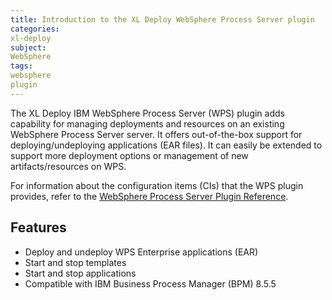 ```yaml
---
title: Introduction to the XL Deploy WebSphere Process Server plugin
categories:
xl-deploy
subject:
WebSphere
tags:
websphere
plugin
---
```


The XL Deploy IBM WebSphere Process Server (WPS) plugin adds capability for managing deployments and resources on an existing WebSphere Process Server server. It offers out-of-the-box support for deploying/undeploying applications (EAR files). It can easily be extended to support more deployment options or management of new artifacts/resources on WPS.

For information about the configuration items (CIs) that the WPS plugin provides, refer to the [WebSphere Process Server Plugin Reference](/xl-deploy-wps-plugin/latest/wpsPluginManual.html).

## Features

* Deploy and undeploy WPS Enterprise applications (EAR)
* Start and stop templates
* Start and stop applications
* Compatible with IBM Business Process Manager (BPM) 8.5.5
